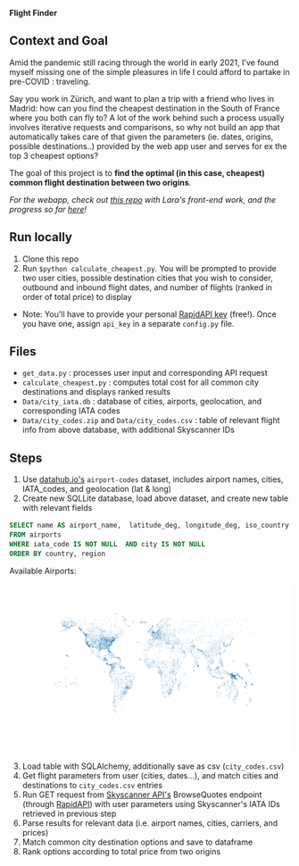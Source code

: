 **Flight Finder**

## Context and Goal
Amid the pandemic still racing through the world in early 2021, I've found myself missing one of the simple pleasures in life I could afford to partake in pre-COVID : traveling. 

Say you work in Zürich, and want to plan a trip with a friend who lives in Madrid: how can you find the cheapest destination in the South of France where you both can fly to? A lot of the work behind such a process usually involves iterative requests and comparisons, so why not build an app that automatically takes care of that given the parameters (ie. dates, origins, possible destinations..) provided by the web app user and serves for ex the top 3 cheapest options?

The goal of this project is to **find the optimal (in this case, cheapest) common flight destination between two origins**. 

*For the webapp, check out [this repo](https://github.com/lkripa/project_neptune) with Lara's front-end work, and the progress so far [here](https://projectneptune-167d5.web.app/)!*

## Run locally
1. Clone this repo
2. Run `$python calculate_cheapest.py`. You will be prompted to provide two user cities, possible destination cities that you wish to consider, outbound and inbound flight dates, and number of flights (ranked in order of total price) to display
  * Note: You'll have to provide your personal [RapidAPI key](https://rapidapi.com/skyscanner/api/skyscanner-flight-search) (free!). Once you have one, assign `api_key` in a separate `config.py` file. 

## Files
* `get_data.py` : processes user input and corresponding API request
* `calculate_cheapest.py` : computes total cost for all common city destinations and displays ranked results
* `Data/city_iata.db` : database of cities, airports, geolocation, and corresponding IATA codes
* `Data/city_codes.zip` and `Data/city_codes.csv` : table of relevant flight info from above database, with additional Skyscanner IDs

## Steps
1. Use [datahub.io's](https://datahub.io/core/airport-codes) `airport-codes` dataset, includes airport names, cities, IATA_codes, and geolocation (lat & long)
2. Create new SQLLite database, load above dataset, and create new table with relevant fields
```SQL
SELECT name AS airport_name,  latitude_deg, longitude_deg, iso_country AS country, iso_region AS region, municipality AS city, iata_code, iata_code ||  '-sky' AS iata_sky_code, municipality || ' (' || iso_country || ')' AS city_user
FROM airports
WHERE iata_code IS NOT NULL  AND city IS NOT NULL
ORDER BY country, region
```
Available Airports:

![Available Airports](airports.png)

3. Load table with SQLAlchemy, additionally save as csv (`city_codes.csv`)
4. Get flight parameters from user (cities, dates...), and match cities and destinations to `city_codes.csv` entries
5. Run GET request from [Skyscanner API's](https://skyscanner.github.io/slate/#api-documentation) BrowseQuotes endpoint (through [RapidAPI](https://rapidapi.com/skyscanner/api/skyscanner-flight-search?endpoint=5aa1eab3e4b00687d3574279)) with user parameters using Skyscanner's IATA IDs retrieved in previous step
6. Parse results for relevant data (i.e. airport names, cities, carriers, and prices)
7. Match common city destination options and save to dataframe
8. Rank options according to total price from two origins


